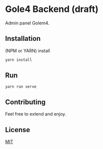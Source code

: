 # Gole4 Backend (draft)

Admin panel Golem4.

## Installation

(NPM or YARN) install

```bash
yarn install
```

## Run

```
yarn run serve
```

## Contributing
Feel free to extend and enjoy.

## License
[MIT](https://choosealicense.com/licenses/mit/)